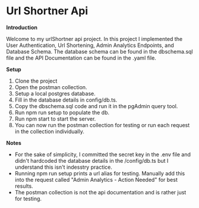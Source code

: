 ﻿# Url Shortner Api
 **Introduction**
 
 Welcome to my urlShortner api project. In this project I implemented the User Authentication, Url Shortening, Admin Analytics Endpoints, and Database Schema. The database schema can be found in the dbschema.sql file and the API Documentation can be found in the .yaml file.

 **Setup**
 1. Clone the project
 2. Open the postman collection.
 3. Setup a local postgres database.
 4. Fill in the database details in config/db.ts.
 5. Copy the dbschema.sql code and run it in the pgAdmin query tool.
 6. Run npm run setup to populate the db.
 7. Run npm start to start the server.
 8. You can now run the postman collection for testing or run each request in the collection individually.

**Notes**
- For the sake of simplicity, I committed the secret key in the .env file and didn't hardcoded the database details in the /config/db.ts but I understand this isn't indesstry practice.
- Running npm run setup prints a url alias for testing. Manually add this into the request called "Admin Analytics - Action Needed" for best results.
- The postman collection is not the api documentation and is rather just for testing.
